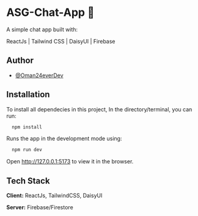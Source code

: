 
# ASG-Chat-App 💬

A simple chat app built with:

ReactJs | Tailwind CSS | DaisyUI | Firebase


## Author

- [@Oman24everDev](https://github.com/Oman24everDev)


## Installation
To install all dependecies in this project,
In the directory/terminal, you can run:
```bash
  npm install
```
Runs the app in the development mode using:
```bash
  npm run dev
```

Open http://127.0.0.1:5173 to view it in the browser.
## Tech Stack

**Client:** ReactJs, TailwindCSS, DaisyUI

**Server:** Firebase/Firestore

